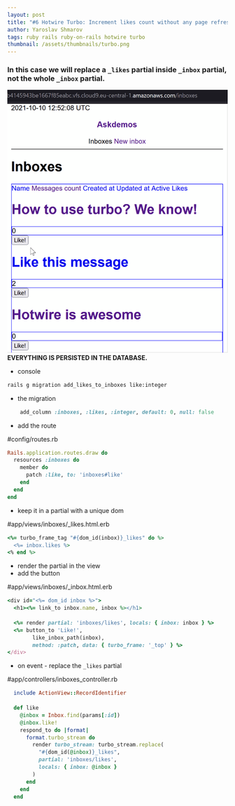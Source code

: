 ```yaml
---
layout: post
title: "#6 Hotwire Turbo: Increment likes count without any page refreshes"
author: Yaroslav Shmarov
tags: ruby rails ruby-on-rails hotwire turbo
thumbnail: /assets/thumbnails/turbo.png
---
```


### In this case we will replace a `_likes` partial inside `_inbox` partial, not the whole `_inbox` partial.

![turbo-frame-replace-button](/assets/images/turbo-like-without-refresh.gif)
**EVERYTHING IS PERSISTED IN THE DATABASE.**

* console

```sh
rails g migration add_likes_to_inboxes like:integer
```

* the migration

```ruby
    add_column :inboxes, :likes, :integer, default: 0, null: false

```

* add the route

#config/routes.rb
```ruby
Rails.application.routes.draw do
  resources :inboxes do
    member do
      patch :like, to: 'inboxes#like'
    end
  end
end
```

* keep it in a partial with a unique dom

#app/views/inboxes/_likes.html.erb
```ruby
<%= turbo_frame_tag "#{dom_id(inbox)}_likes" do %>
  <%= inbox.likes %>
<% end %>
```

* render the partial in the view
* add the button

#app/views/inboxes/_inbox.html.erb
```ruby
<div id="<%= dom_id inbox %>">
  <h1><%= link_to inbox.name, inbox %></h1>

  <%= render partial: 'inboxes/likes', locals: { inbox: inbox } %>
  <%= button_to 'Like!',
        like_inbox_path(inbox),
        method: :patch, data: { turbo_frame: '_top' } %>
</div>
```

* on event - replace the `_likes` partial

#app/controllers/inboxes_controller.rb
```ruby
  include ActionView::RecordIdentifier

  def like
    @inbox = Inbox.find(params[:id])
    @inbox.like!
    respond_to do |format|
      format.turbo_stream do
        render turbo_stream: turbo_stream.replace(
          "#{dom_id(@inbox)}_likes",
          partial: 'inboxes/likes',
          locals: { inbox: @inbox }
        )
      end
    end
  end
```
